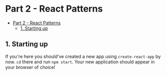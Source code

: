 # Part 2 - React Patterns

<!-- TOC -->

- [Part 2 - React Patterns](#part-2---react-patterns)
  - [1. Starting up](#1-starting-up)

<!-- /TOC -->

## 1. Starting up

If you're here you should've created a new app using `create-react-app` by now. `cd` there and run `npm start`. Your new application should appear in your browser of choice!

